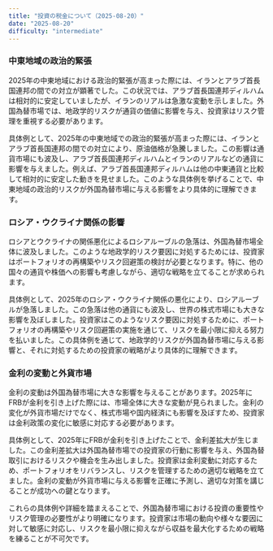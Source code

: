 ```yaml
---
title: "投資の税金について（2025-08-20）"
date: "2025-08-20"
difficulty: "intermediate"
---
```


### 中東地域の政治的緊張

2025年の中東地域における政治的緊張が高まった際には、イランとアラブ首長国連邦の間での対立が顕著でした。この状況では、アラブ首長国連邦ディルハムは相対的に安定していましたが、イランのリアルは急激な変動を示しました。外国為替市場では、地政学的リスクが通貨の価値に影響を与え、投資家はリスク管理を重視する必要があります。

具体例として、2025年の中東地域での政治的緊張が高まった際には、イランとアラブ首長国連邦の間での対立により、原油価格が急騰しました。この影響は通貨市場にも波及し、アラブ首長国連邦ディルハムとイランのリアルなどの通貨に影響を与えました。例えば、アラブ首長国連邦ディルハムは他の中東通貨と比較して相対的に安定した動きを見せました。このような具体例を挙げることで、中東地域の政治的リスクが外国為替市場に与える影響をより具体的に理解できます。

### ロシア・ウクライナ関係の影響

ロシアとウクライナの関係悪化によるロシアルーブルの急落は、外国為替市場全体に波及しました。このような地政学的リスク要因に対処するためには、投資家はポートフォリオの再構築やリスク回避策の検討が必要となります。特に、他の国々の通貨や株価への影響も考慮しながら、適切な戦略を立てることが求められます。

具体例として、2025年のロシア・ウクライナ関係の悪化により、ロシアルーブルが急落しました。この急落は他の通貨にも波及し、世界の株式市場にも大きな影響を及ぼしました。投資家はこのようなリスク要因に対処するために、ポートフォリオの再構築やリスク回避策の実施を通じて、リスクを最小限に抑える努力を払いました。この具体例を通じて、地政学的リスクが外国為替市場に与える影響と、それに対処するための投資家の戦略がより具体的に理解できます。

### 金利の変動と外貨市場

金利の変動は外国為替市場に大きな影響を与えることがあります。2025年にFRBが金利を引き上げた際には、市場全体に大きな変動が見られました。金利の変化が外貨市場だけでなく、株式市場や国内経済にも影響を及ぼすため、投資家は金利政策の変化に敏感に対応する必要があります。

具体例として、2025年にFRBが金利を引き上げたことで、金利差拡大が生じました。この金利差拡大は外国為替市場での投資家の行動に影響を与え、外国為替取引におけるリスクや機会を生み出しました。投資家は金利変動に対応するため、ポートフォリオをリバランスし、リスクを管理するための適切な戦略を立てました。金利の変動が外貨市場に与える影響を正確に予測し、適切な対策を講じることが成功への鍵となります。

これらの具体例や詳細を踏まえることで、外国為替市場における投資の重要性やリスク管理の必要性がより明確になります。投資家は市場の動向や様々な要因に対して敏感に対応し、リスクを最小限に抑えながら収益を最大化するための戦略を練ることが不可欠です。
